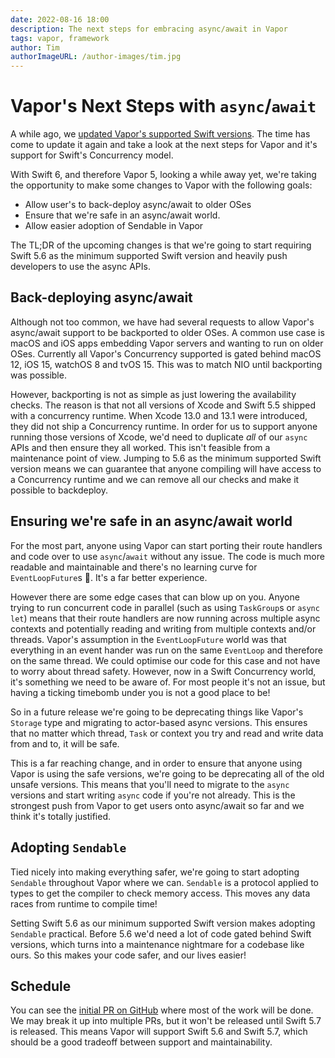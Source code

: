 ```yaml
---
date: 2022-08-16 18:00
description: The next steps for embracing async/await in Vapor
tags: vapor, framework
author: Tim
authorImageURL: /author-images/tim.jpg
---
```

# Vapor's Next Steps with `async`/`await`

A while ago, we [updated Vapor's supported Swift versions](/posts/vapor-swift-versions-update/). The time has come to update it again and take a look at the next steps for Vapor and it's support for Swift's Concurrency model.

With Swift 6, and therefore Vapor 5, looking a while away yet, we're taking the opportunity to make some changes to Vapor with the following goals:

* Allow user's to back-deploy async/await to older OSes
* Ensure that we're safe in an async/await world.
* Allow easier adoption of Sendable in Vapor

The TL;DR of the upcoming changes is that we're going to start requiring Swift 5.6 as the minimum supported Swift version and heavily push developers to use the async APIs.

## Back-deploying async/await

Although not too common, we have had several requests to allow Vapor's async/await support to be backported to older OSes. A common use case is macOS and iOS apps embedding Vapor servers and wanting to run on older OSes. Currently all Vapor's Concurrency supported is gated behind macOS 12, iOS 15, watchOS 8 and tvOS 15. This was to match NIO until backporting was possible.

However, backporting is not as simple as just lowering the availability checks. The reason is that not all versions of Xcode and Swift 5.5 shipped with a concurrency runtime. When Xcode 13.0 and 13.1 were introduced, they did not ship a Concurrency runtime. In order for us to support anyone running those versions of Xcode, we'd need to duplicate _all_ of our `async` APIs and then ensure they all worked. This isn't feasible from a maintenance point of view. Jumping to 5.6 as the minimum supported Swift version means we can guarantee that anyone compiling will have access to a Concurrency runtime and we can remove all our checks and make it possible to backdeploy.

## Ensuring we're safe in an async/await world

For the most part, anyone using Vapor can start porting their route handlers and code over to use `async`/`await` without any issue. The code is much more readable and maintainable and there's no learning curve for `EventLoopFuture`s 🎉. It's a far better experience.

However there are some edge cases that can blow up on you. Anyone trying to run concurrent code in parallel (such as using `TaskGroup`s or `async let`) means that their route handlers are now running across multiple async contexts and potentially reading and writing from multiple contexts and/or threads. Vapor's assumption in the `EventLoopFuture` world was that everything in an event hander was run on the same `EventLoop` and therefore on the same thread. We could optimise our code for this case and not have to worry about thread safety. However, now in a Swift Concurrency world, it's something we need to be aware of. For most people it's not an issue, but having a ticking timebomb under you is not a good place to be!

So in a future release we're going to be deprecating things like Vapor's `Storage` type and migrating to actor-based async versions. This ensures that no matter which thread, `Task` or context you try and read and write data from and to, it will be safe.

This is a far reaching change, and in order to ensure that anyone using Vapor is using the safe versions, we're going to be deprecating all of the old unsafe versions. This means that you'll need to migrate to the `async` versions and start writing `async` code if you're not already. This is the strongest push from Vapor to get users onto async/await so far and we think it's totally justified.

## Adopting `Sendable`

Tied nicely into making everything safer, we're going to start adopting `Sendable` throughout Vapor where we can. `Sendable` is a protocol applied to types to get the compiler to check memory access. This moves any data races from runtime to compile time!

Setting Swift 5.6 as our minimum supported Swift version makes adopting `Sendable` practical. Before 5.6 we'd need a lot of code gated behind Swift versions, which turns into a maintenance nightmare for a codebase like ours. So this makes your code safer, and our lives easier!

## Schedule

You can see the [initial PR on GitHub](https://github.com/vapor/vapor/pull/2873) where most of the work will be done. We may break it up into multiple PRs, but it won't be released until Swift 5.7 is released. This means Vapor will support Swift 5.6 and Swift 5.7, which should be a good tradeoff between support and maintainability. 
